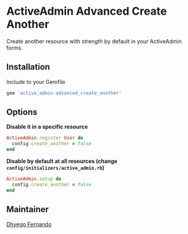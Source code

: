 # ActiveAdmin Advanced Create Another
Create another resource with strength by default in your ActiveAdmin forms.

## Installation
Include to your Gemfile
```ruby
gem 'active_admin-advanced_create_another'
```

## Options
**Disable it in a specific resource**
```ruby
ActiveAdmin.register User do
  config.create_another = false
end
```

**Disable by default at all resources (change `config/initializers/active_admin.rb`)**
```ruby
ActiveAdmin.setup do
  config.create_another = false
end
```

## Maintainer
[Dhyego Fernando](https://github.com/dhyegofernando)
